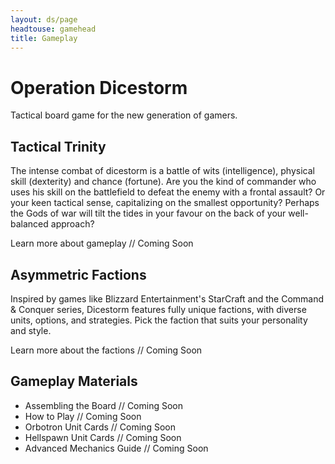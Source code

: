 ```yaml
---
layout: ds/page
headtouse: gamehead
title: Gameplay
---
```


# Operation Dicestorm

Tactical board game for the new generation of gamers.


## Tactical Trinity
The intense combat of dicestorm is a battle of wits (intelligence), physical skill (dexterity) and chance (fortune). Are you the kind of commander who uses his skill on the battlefield to defeat the enemy with a frontal assault? Or your keen tactical sense, capitalizing on the smallest opportunity? Perhaps the Gods of war will tilt the tides in your favour on the back of your well-balanced approach?

Learn more about gameplay // Coming Soon

## Asymmetric Factions
Inspired by games like Blizzard Entertainment's StarCraft and the Command & Conquer series, Dicestorm features fully unique factions, with diverse units, options, and strategies. Pick the faction that suits your personality and style.

Learn more about the factions // Coming Soon

## Gameplay Materials
* Assembling the Board // Coming Soon
* How to Play // Coming Soon
* Orbotron Unit Cards // Coming Soon
* Hellspawn Unit Cards // Coming Soon
* Advanced Mechanics Guide // Coming Soon
